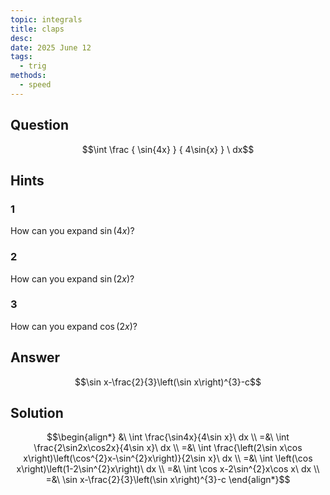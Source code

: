 ```yaml
---
topic: integrals
title: claps
desc: 
date: 2025 June 12
tags:
  - trig
methods:
  - speed
---
```



## Question
```math
\int
  \frac
    { \sin{4x} }
    { 4\sin{x} }
\ dx
```


## Hints

### 1
How can you expand $\sin(4x)$?

### 2
How can you expand $\sin(2x)$?

### 3
How can you expand $\cos(2x)$?


## Answer
```math
\sin x-\frac{2}{3}\left(\sin x\right)^{3}-c
```


## Solution

```math
\begin{align*}
  &\ \int \frac{\sin4x}{4\sin x}\ dx
  \\ =&\ \int \frac{2\sin2x\cos2x}{4\sin x}\ dx
  \\ =&\ \int \frac{\left(2\sin x\cos x\right)\left(\cos^{2}x-\sin^{2}x\right)}{2\sin x}\ dx
  \\ =&\ \int \left(\cos x\right)\left(1-2\sin^{2}x\right)\ dx
  \\ =&\ \int \cos x-2\sin^{2}x\cos x\ dx
  \\ =&\ \sin x-\frac{2}{3}\left(\sin x\right)^{3}-c
\end{align*}
```
